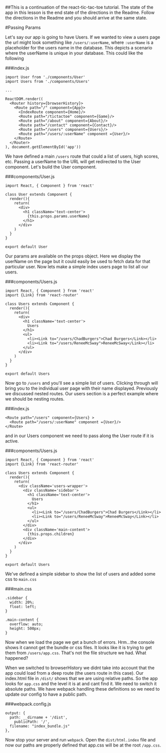 ##This is a continuation of the react-tic-tac-toe tutorial. The state of the app in this lesson is the end state of the directions in the Readme. Follow the directions in the Readme and you should arrive at the same state.


#Passing Params

Let's say our app is going to have Users.  If we wanted to view a users page the
url might look something like `/users/:userName`, where `:userName` is a placeholder
for the users name in the database.  This depicts a scenario where the userName is
unique in your database.  This could like the following

###index.js
```
import User from './components/User'
import Users from './components/Users'

...

ReactDOM.render((
  <Router history={browserHistory}>
    <Route path="/" component={App}>
      <IndexRoute component={Home}/>
      <Route path="/tictactoe" component={Game}/>
      <Route path="/about" component={About}/>
      <Route path="/contact" component={Contact}/>
      <Route path="/users" component={Users}/>
      <Route path="/users/:userName" component ={User}/>
    </Route>
  </Router>
), document.getElementById('app'))
```

We have defined a main `/users` route that could a list of users, high scores, etc.
Passing a userName to the URL will get redirected to the User component.  Let's
build the User component.

###components/User.js
```
import React, { Component } from 'react'

class User extends Component {
  render(){
    return(
      <div>
        <h1 className='text-center'>
          {this.props.params.userName}
        </h1>
      </div>
    )
  }
}

export default User
```

Our params are available on the props object.  Here we display the userName on the
page but it could easily be used to fetch data for that particular user.  Now lets
make a simple index users page to list all our users.

###components/Users.js
```
import React, { Component } from 'react'
import {Link} from 'react-router'

class Users extends Component {
  render(){
    return(
      <div>
        <h1 className='text-center'>
          Users
        </h1>
        <ul>
          <li><Link to="/users/ChadBurgers">Chad Burgers</Link></li>
          <li><Link to="/users/ReneeMcSway">ReneeMcSway</Link></li>
        </ul>
      </div>
    )
  }
}

export default Users

```

Now go to `/users` and you'll see a simple list of users.  Clicking through will
bring you to the individual user page with their name displayed.  Previously we
discussed nested routes.  Our users section is a perfect example where we should
be nesting routes.

###index.js
```
<Route path="/users" component={Users} >
  <Route path="/users/:userName" component ={User}/>
</Route>
```

and in our Users component we need to pass along the User route if it is active.

###components/Users.js
```
import React, { Component } from 'react'
import {Link} from 'react-router'

class Users extends Component {
  render(){
    return(
      <div className='users-wrapper'>
        <div className='sidebar'>
          <h1 className='text-center'>
            Users
          </h1>
          <ul>
            <li><Link to="/users/ChadBurgers">Chad Burgers</Link></li>
            <li><Link to="/users/ReneeMcSway">ReneeMcSway</Link></li>
          </ul>
        </div>
        <div className='main-content'>
          {this.props.children}
        </div>
      </div>
    )
  }
}

export default Users

```

We've defined a simple sidebar to show the list of users and added some css to `main.css`

###main.css
```
.sidebar {
  width: 20%;
  float: left;
}

.main-content {
  overflow: auto;
  height: 500px;
}
```

Now when we load the page we get a bunch of errors.  Hrm...the console shows it
cannot get the bundle or css files.  It looks like it is trying to get them
from `/users/app.css`.  That's not the file structure we had.  What happened?

When we switched to browserHistory we didnt take into account that the app could
load from a deep route (the users route in this case).  Our index.html file in `/dist/`
shows that we are using relative paths.  So the app looks for `app.css` and the
level it is at and cant find it.  We need to switch it absolute paths.  We have
webpack handling these definitions so we need to update our config to have a public
path.

###webpack.config.js
```
output: {
  path: __dirname + '/dist',
    publicPath: '/',
  filename: "index_bundle.js"
},
```

Now stop your server and run `webpack`.  Open the `dist/html.index` file and now
our paths are properly defined that app.css will be at the root `/app.css`.
